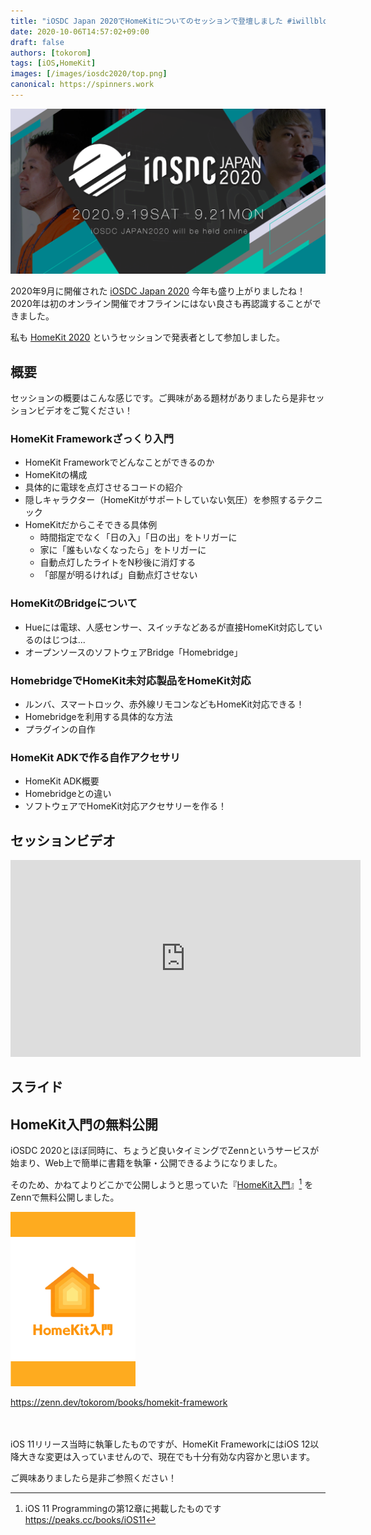 ```yaml
---
title: "iOSDC Japan 2020でHomeKitについてのセッションで登壇しました #iwillblog"
date: 2020-10-06T14:57:02+09:00
draft: false
authors: [tokorom]
tags: [iOS,HomeKit]
images: [/images/iosdc2020/top.png]
canonical: https://spinners.work
---
```


![image](/images/iosdc2020/top.png)

2020年9月に開催された [iOSDC Japan 2020](https://iosdc.jp/2020/) 今年も盛り上がりましたね！
2020年は初のオンライン開催でオフラインにはない良さも再認識することができました。

私も [HomeKit 2020](https://fortee.jp/iosdc-japan-2020/proposal/5c2600f9-b27b-4deb-abd4-85cb7062553e) というセッションで発表者として参加しました。

## 概要

セッションの概要はこんな感じです。ご興味がある題材がありましたら是非セッションビデオをご覧ください！

### HomeKit Frameworkざっくり入門

- HomeKit Frameworkでどんなことができるのか
- HomeKitの構成
- 具体的に電球を点灯させるコードの紹介
- 隠しキャラクター（HomeKitがサポートしていない気圧）を参照するテクニック
- HomeKitだからこそできる具体例
    - 時間指定でなく「日の入」「日の出」をトリガーに
    - 家に「誰もいなくなったら」をトリガーに
    - 自動点灯したライトをN秒後に消灯する
    - 「部屋が明るければ」自動点灯させない

### HomeKitのBridgeについて

- Hueには電球、人感センサー、スイッチなどあるが直接HomeKit対応しているのはじつは...
- オープンソースのソフトウェアBridge「Homebridge」

### HomebridgeでHomeKit未対応製品をHomeKit対応

- ルンバ、スマートロック、赤外線リモコンなどもHomeKit対応できる！
- Homebridgeを利用する具体的な方法　
- プラグインの自作

### HomeKit ADKで作る自作アクセサリ

- HomeKit ADK概要
- Homebridgeとの違い
- ソフトウェアでHomeKit対応アクセサリーを作る！

## セッションビデオ

<iframe width="560" height="315" src="https://www.youtube.com/embed/h2agS2kMEwA" frameborder="0" allow="accelerometer; autoplay; clipboard-write; encrypted-media; gyroscope; picture-in-picture" allowfullscreen></iframe>

## スライド

<script async class="speakerdeck-embed" data-id="35d004e5b73341faab12559ce54791f1" data-ratio="1.77777777777778" src="//speakerdeck.com/assets/embed.js"></script>

## HomeKit入門の無料公開

iOSDC 2020とほぼ同時に、ちょうど良いタイミングでZennというサービスが始まり、Web上で簡単に書籍を執筆・公開できるようになりました。

そのため、かねてよりどこかで公開しようと思っていた『[HomeKit入門](https://zenn.dev/tokorom/books/homekit-framework)』[^peaks] をZennで無料公開しました。

[^peaks]: iOS 11 Programmingの第12章に掲載したものです https://peaks.cc/books/iOS11

<a href="https://zenn.dev/tokorom/books/homekit-framework">
<img src="/images/books/homekit.png" width="200" />
<p>https://zenn.dev/tokorom/books/homekit-framework</p>
</a>

　

iOS 11リリース当時に執筆したものですが、HomeKit FrameworkにはiOS 12以降大きな変更は入っていませんので、現在でも十分有効な内容かと思います。

ご興味ありましたら是非ご参照ください！


